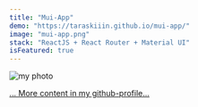 ```yaml
---
title: "Mui-App"
demo: "https://taraskiiin.github.io/mui-app/"
image: "mui-app.png"
stack: "ReactJS + React Router + Material UI"
isFeatured: true
---
```


![my photo](coding.png)

[... More content in my github-profile...](https://github.com/Taraskiiin)
